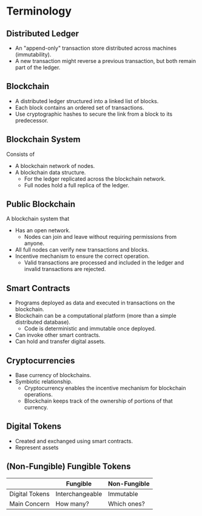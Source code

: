 # Terminology

## Distributed Ledger

- An "append-only" transaction store distributed across machines (immutability).
- A new transaction might reverse a previous transaction, but both remain part of the ledger.

## Blockchain

- A distributed ledger structured into a linked list of blocks.
- Each block contains an ordered set of transactions.
- Use cryptographic hashes to secure the link from a block to its predecessor.

## Blockchain System

Consists of

- A blockchain network of nodes.
- A blockchain data structure.
  - For the ledger replicated across the blockchain network.
  - Full nodes hold a full replica of the ledger.

## Public Blockchain

A blockchain system that

- Has an open network.
  - Nodes can join and leave without requiring permissions from anyone.
- All full nodes can verify new transactions and blocks.
- Incentive mechanism to ensure the correct operation.
  - Valid transactions are processed and included in the ledger and invalid transactions are rejected.

## Smart Contracts

- Programs deployed as data and executed in transactions on the blockchain.
- Blockchain can be a computational platform (more than a simple distributed database).
  - Code is deterministic and immutable once deployed.
- Can invoke other smart contracts.
- Can hold and transfer digital assets.

## Cryptocurrencies

- Base currency of blockchains.
- Symbiotic relationship.
  - Cryptocurrency enables the incentive mechanism for blockchain operations.
  - Blockchain keeps track of the ownership of portions of that currency.

## Digital Tokens

- Created and exchanged using smart contracts.
- Represent assets

## (Non-Fungible) Fungible Tokens

|                | Fungible        | Non-Fungible |
| -------------- | --------------- | ------------ |
| Digital Tokens | Interchangeable | Immutable    |
| Main Concern   | How many?       | Which ones?  |
